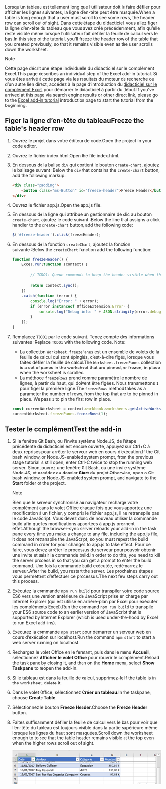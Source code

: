 <span data-ttu-id="ecece-101">Lorsqu’un tableau est tellement long que l’utilisateur doit le faire défiler pour afficher les lignes suivantes, la ligne d’en-tête peut être masquée.</span><span class="sxs-lookup"><span data-stu-id="ecece-101">When a table is long enough that a user must scroll to see some rows, the header row can scroll out of sight.</span></span> <span data-ttu-id="ecece-102">Dans cette étape du didacticiel, vous allez figer la ligne d’en-tête du tableau que vous avez créé précédemment, afin qu’elle reste visible même lorsque l’utilisateur fait défiler la feuille de calcul vers le bas.</span><span class="sxs-lookup"><span data-stu-id="ecece-102">In this step of the tutorial, you'll freeze the header row of the table that you created previously, so that it remains visible even as the user scrolls down the worksheet.</span></span> 

> [!NOTE]
> <span data-ttu-id="ecece-103">Cette page décrit une étape individuelle du didacticiel sur le complément Excel.</span><span class="sxs-lookup"><span data-stu-id="ecece-103">This page describes an individual step of the Excel add-in tutorial.</span></span> <span data-ttu-id="ecece-104">Si vous êtes arrivé à cette page via les résultats du moteur de recherche ou d’un autre lien direct, accédez à la page d’introduction du [didacticiel sur le complément Excel](../tutorials/excel-tutorial.yml) pour démarrer le didacticiel à partir du début.</span><span class="sxs-lookup"><span data-stu-id="ecece-104">If you’ve arrived at this page via search engine results or other direct link, please go to the [Excel add-in tutorial](../tutorials/excel-tutorial.yml) introduction page to start the tutorial from the beginning.</span></span>

## <a name="freeze-the-tables-header-row"></a><span data-ttu-id="ecece-105">Figer la ligne d’en-tête du tableau</span><span class="sxs-lookup"><span data-stu-id="ecece-105">Freeze the table's header row</span></span>

1. <span data-ttu-id="ecece-106">Ouvrez le projet dans votre éditeur de code.</span><span class="sxs-lookup"><span data-stu-id="ecece-106">Open the project in your code editor.</span></span> 
2. <span data-ttu-id="ecece-107">Ouvrez le fichier index.html.</span><span class="sxs-lookup"><span data-stu-id="ecece-107">Open the file index.html.</span></span>
3. <span data-ttu-id="ecece-108">En dessous de la balise `div` qui contient le bouton `create-chart`, ajoutez le balisage suivant :</span><span class="sxs-lookup"><span data-stu-id="ecece-108">Below the `div` that contains the `create-chart` button, add the following markup:</span></span>

    ```html
    <div class="padding">            
        <button class="ms-Button" id="freeze-header">Freeze Header</button>            
    </div>
    ```

4. <span data-ttu-id="ecece-109">Ouvrez le fichier app.js.</span><span class="sxs-lookup"><span data-stu-id="ecece-109">Open the app.js file.</span></span>

5. <span data-ttu-id="ecece-110">En dessous de la ligne qui attribue un gestionnaire de clic au bouton `create-chart`, ajoutez le code suivant :</span><span class="sxs-lookup"><span data-stu-id="ecece-110">Below the line that assigns a click handler to the `create-chart` button, add the following code:</span></span>

    ```js
    $('#freeze-header').click(freezeHeader);
    ```

6. <span data-ttu-id="ecece-111">En dessous de la fonction `createChart`, ajoutez la fonction suivante :</span><span class="sxs-lookup"><span data-stu-id="ecece-111">Below the `createChart` function add the following function:</span></span>

    ```js
    function freezeHeader() {
        Excel.run(function (context) {
            
            // TODO1: Queue commands to keep the header visible when the user scrolls.

            return context.sync();
        })
        .catch(function (error) {
            console.log("Error: " + error);
            if (error instanceof OfficeExtension.Error) {
                console.log("Debug info: " + JSON.stringify(error.debugInfo));
            }
        });
    }
    ``` 

7. <span data-ttu-id="ecece-p103">Remplacez `TODO1` par le code suivant. Tenez compte des informations suivantes :</span><span class="sxs-lookup"><span data-stu-id="ecece-p103">Replace `TODO1` with the following code. Note:</span></span>
   - <span data-ttu-id="ecece-114">La collection `Worksheet.freezePanes` est un ensemble de volets de la feuille de calcul qui sont épinglés, c’est-à-dire figés, lorsque vous faites défiler la feuille de calcul.</span><span class="sxs-lookup"><span data-stu-id="ecece-114">The `Worksheet.freezePanes` collection is a set of panes in the worksheet that are pinned, or frozen, in place when the worksheet is scrolled.</span></span>
   - <span data-ttu-id="ecece-p104">La méthode `freezeRows` prend comme paramètre le nombre de lignes, à partir du haut, qui doivent être figées. Nous transmettons `1` pour figer la première ligne.</span><span class="sxs-lookup"><span data-stu-id="ecece-p104">The `freezeRows` method takes as a parameter the number of rows, from the top that are to be pinned in place. We pass `1` to pin the first row in place.</span></span>

    ```js
    const currentWorksheet = context.workbook.worksheets.getActiveWorksheet();
    currentWorksheet.freezePanes.freezeRows(1);
    ``` 

## <a name="test-the-add-in"></a><span data-ttu-id="ecece-117">Tester le complément</span><span class="sxs-lookup"><span data-stu-id="ecece-117">Test the add-in</span></span>

1. <span data-ttu-id="ecece-118">Si la fenêtre Git Bash, ou l’invite système Node.JS, de l’étape précédente du didacticiel est encore ouverte, appuyez sur Ctrl+C à deux reprises pour arrêter le serveur web en cours d’exécution.</span><span class="sxs-lookup"><span data-stu-id="ecece-118">If the Git bash window, or Node.JS-enabled system prompt, from the previous stage tutorial is still open, enter Ctrl-C twice to stop the running web server.</span></span> <span data-ttu-id="ecece-119">Sinon, ouvrez une fenêtre Git Bash, ou une invite système Node.JS, et accédez au dossier **Start** du projet.</span><span class="sxs-lookup"><span data-stu-id="ecece-119">Otherwise, open a Git bash window, or Node.JS-enabled system prompt, and navigate to the **Start** folder of the project.</span></span>

     > [!NOTE]
     > <span data-ttu-id="ecece-120">Bien que le serveur synchronisé au navigateur recharge votre complément dans le volet Office chaque fois que vous apportez une modification à un fichier, y compris le fichier app.js, il ne retranspile pas le code JavaScript. Vous devez donc de nouveau utiliser la commande build afin que les modifications apportées à app.js prennent effet.</span><span class="sxs-lookup"><span data-stu-id="ecece-120">Although the browser-sync server reloads your add-in in the task pane every time you make a change to any file, including the app.js file, it does not retranspile the JavaScript, so you must repeat the build command in order for your changes to app.js to take effect.</span></span> <span data-ttu-id="ecece-121">Pour ce faire, vous devez arrêter le processus du serveur pour pouvoir obtenir une invite et saisir la commande build.</span><span class="sxs-lookup"><span data-stu-id="ecece-121">In order to do this, you need to kill the server process in so that you can get a prompt to enter the build command.</span></span> <span data-ttu-id="ecece-122">Une fois la commande build exécutée, redémarrez le serveur.</span><span class="sxs-lookup"><span data-stu-id="ecece-122">After the build, you restart the server.</span></span> <span data-ttu-id="ecece-123">Les prochaines étapes vous permettent d’effectuer ce processus.</span><span class="sxs-lookup"><span data-stu-id="ecece-123">The next few steps carry out this process.</span></span>

1. <span data-ttu-id="ecece-124">Exécutez la commande `npm run build` pour transpiler votre code source ES6 vers une version antérieure de JavaScript prise en charge par Internet Explorer (qui est utilisé en arrière-plan par Excel pour exécuter les compléments Excel).</span><span class="sxs-lookup"><span data-stu-id="ecece-124">Run the command `npm run build` to transpile your ES6 source code to an earlier version of JavaScript that is supported by Internet Explorer (which is used under-the-hood by Excel to run Excel add-ins).</span></span>
2. <span data-ttu-id="ecece-125">Exécutez la commande `npm start` pour démarrer un serveur web en cours d’exécution sur localhost.</span><span class="sxs-lookup"><span data-stu-id="ecece-125">Run the command `npm start` to start a web server running on localhost.</span></span>
4. <span data-ttu-id="ecece-126">Rechargez le volet Office en le fermant, puis dans le menu **Accueil**, sélectionnez **Afficher le volet Office** pour rouvrir le complément.</span><span class="sxs-lookup"><span data-stu-id="ecece-126">Reload the task pane by closing it, and then on the **Home** menu, select **Show Taskpane** to reopen the add-in.</span></span>
6. <span data-ttu-id="ecece-127">Si le tableau est dans la feuille de calcul, supprimez-le.</span><span class="sxs-lookup"><span data-stu-id="ecece-127">If the table is in the worksheet, delete it.</span></span>
7. <span data-ttu-id="ecece-128">Dans le volet Office, sélectionnez **Créer un tableau**.</span><span class="sxs-lookup"><span data-stu-id="ecece-128">In the taskpane, choose **Create Table**.</span></span> 
8. <span data-ttu-id="ecece-129">Sélectionnez le bouton **Freeze Header**.</span><span class="sxs-lookup"><span data-stu-id="ecece-129">Choose the **Freeze Header** button.</span></span>
9. <span data-ttu-id="ecece-130">Faites suffisamment défiler la feuille de calcul vers le bas pour voir que l’en-tête du tableau est toujours visible dans la partie supérieure même lorsque les lignes du haut sont masquées.</span><span class="sxs-lookup"><span data-stu-id="ecece-130">Scroll down the worksheet enough to to see that the table header remains visible at the top even when the higher rows scroll out of sight.</span></span>

    ![Didacticiel Excel - Figer l’en-tête](../images/excel-tutorial-freeze-header.png)
